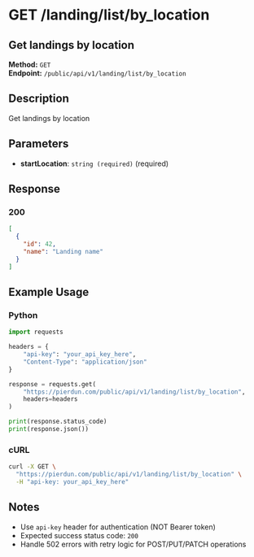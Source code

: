 # GET /landing/list/by_location

## Get landings by location

**Method:** `GET`  
**Endpoint:** `/public/api/v1/landing/list/by_location`

## Description

Get landings by location

## Parameters

- **startLocation**: `string (required)` (required)

## Response

### 200

```json
[
  {
    "id": 42,
    "name": "Landing name"
  }
]
```

## Example Usage

### Python

```python
import requests

headers = {
    "api-key": "your_api_key_here",
    "Content-Type": "application/json"
}

response = requests.get(
    "https://pierdun.com/public/api/v1/landing/list/by_location",
    headers=headers
)

print(response.status_code)
print(response.json())
```

### cURL

```bash
curl -X GET \
  "https://pierdun.com/public/api/v1/landing/list/by_location" \
  -H "api-key: your_api_key_here"
```

## Notes

- Use `api-key` header for authentication (NOT Bearer token)
- Expected success status code: `200`
- Handle 502 errors with retry logic for POST/PUT/PATCH operations
